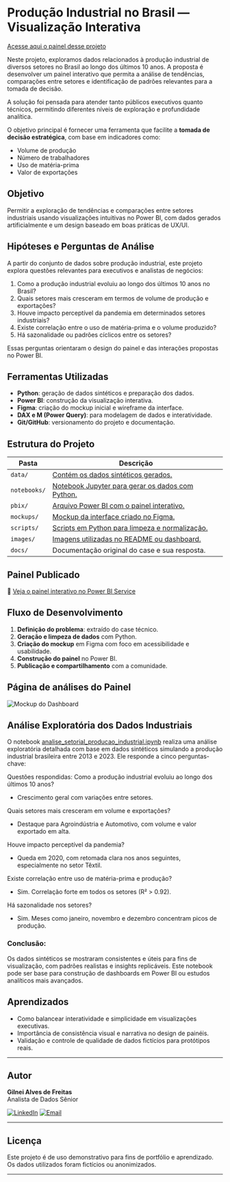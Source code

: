 # Produção Industrial no Brasil — Visualização Interativa

[Acesse aqui o painel desse projeto](https://app.powerbi.com/view?r=eyJrIjoiMjliMmM5YzItMWM2OS00MTUzLThiMmQtZjAxOTE3N2NlY2JlIiwidCI6IjE0NTkzZjgwLTI2NDEtNDQzYy1hOTAzLWQzNGMyNzE1NDdjYSJ9)

Neste projeto, exploramos dados relacionados à produção industrial de diversos setores no Brasil ao longo dos últimos 10 anos. A proposta é desenvolver um painel interativo que permita a análise de tendências, comparações entre setores e identificação de padrões relevantes para a tomada de decisão.

A solução foi pensada para atender tanto públicos executivos quanto técnicos, permitindo diferentes níveis de exploração e profundidade analítica.

O objetivo principal é fornecer uma ferramenta que facilite a **tomada de decisão estratégica**, com base em indicadores como:

- Volume de produção
- Número de trabalhadores
- Uso de matéria-prima
- Valor de exportações

## Objetivo

Permitir a exploração de tendências e comparações entre setores industriais usando visualizações intuitivas no Power BI, com dados gerados artificialmente e um design baseado em boas práticas de UX/UI.

## Hipóteses e Perguntas de Análise

A partir do conjunto de dados sobre produção industrial, este projeto explora questões relevantes para executivos e analistas de negócios:

1. Como a produção industrial evoluiu ao longo dos últimos 10 anos no Brasil?
2. Quais setores mais cresceram em termos de volume de produção e exportações?
3. Houve impacto perceptível da pandemia em determinados setores industriais?
4. Existe correlação entre o uso de matéria-prima e o volume produzido?
5. Há sazonalidade ou padrões cíclicos entre os setores?

Essas perguntas orientaram o design do painel e das interações propostas no Power BI.

## Ferramentas Utilizadas

- **Python**: geração de dados sintéticos e preparação dos dados.
- **Power BI**: construção da visualização interativa.
- **Figma**: criação do mockup inicial e wireframe da interface.
- **DAX e M (Power Query)**: para modelagem de dados e interatividade.
- **Git/GitHub**: versionamento do projeto e documentação.

## Estrutura do Projeto

| Pasta         | Descrição |
|---------------|-----------|
| `data/`       | [Contém os dados sintéticos gerados.](data/) |
| `notebooks/`  | [Notebook Jupyter para gerar os dados com Python.](notebooks/) |
| `pbix/`       | [Arquivo Power BI com o painel interativo.](pbix/) |
| `mockups/`    | [Mockup da interface criado no Figma.](https://www.figma.com/community/file/1522211247084638581/dashboard-mockups-producao-industrial) |
| `scripts/`    | [Scripts em Python para limpeza e normalização.](scripts/) |
| `images/`     | [Imagens utilizadas no README ou dashboard.](images/) |
| `docs/`       | Documentação original do case e sua resposta. |

## Painel Publicado

🔗 [Veja o painel interativo no Power BI Service](https://app.powerbi.com/view?r=eyJrIjoiMjliMmM5YzItMWM2OS00MTUzLThiMmQtZjAxOTE3N2NlY2JlIiwidCI6IjE0NTkzZjgwLTI2NDEtNDQzYy1hOTAzLWQzNGMyNzE1NDdjYSJ9)

## Fluxo de Desenvolvimento

1. **Definição do problema**: extraído do case técnico.
2. **Geração e limpeza de dados** com Python.
3. **Criação do mockup** em Figma com foco em acessibilidade e usabilidade.
4. **Construção do painel** no Power BI.
5. **Publicação e compartilhamento** com a comunidade.

## Página de análises do Painel

![Mockup do Dashboard](images/Dashboard_Análise_background.png)

## Análise Exploratória dos Dados Industriais

O notebook [analise_setorial_producao_industrial.ipynb](notebooks/analise_setorial_producao_industrial.ipynb) realiza uma análise exploratória detalhada com base em dados sintéticos simulando a produção industrial brasileira entre 2013 e 2023. Ele responde a cinco perguntas-chave:

Questões respondidas:
Como a produção industrial evoluiu ao longo dos últimos 10 anos?
- Crescimento geral com variações entre setores.

Quais setores mais cresceram em volume e exportações?
- Destaque para Agroindústria e Automotivo, com volume e valor exportado em alta.

Houve impacto perceptível da pandemia?
- Queda em 2020, com retomada clara nos anos seguintes, especialmente no setor Têxtil.

Existe correlação entre uso de matéria-prima e produção?
- Sim. Correlação forte em todos os setores (R² > 0.92).

Há sazonalidade nos setores?
- Sim. Meses como janeiro, novembro e dezembro concentram picos de produção.

### Conclusão:
Os dados sintéticos se mostraram consistentes e úteis para fins de visualização, com padrões realistas e insights replicáveis. Este notebook pode ser base para construção de dashboards em Power BI ou estudos analíticos mais avançados.

## Aprendizados

- Como balancear interatividade e simplicidade em visualizações executivas.
- Importância de consistência visual e narrativa no design de painéis.
- Validação e controle de qualidade de dados fictícios para protótipos reais.

---
## Autor

**Gilnei Alves de Freitas**  
Analista de Dados Sênior  

<a href="https://www.linkedin.com/in/gilnei-freitas/" target="_blank"><img src="https://img.shields.io/badge/LinkedIn-0A66C2?style=for-the-badge&logo=linkedin&logoColor=white" alt="LinkedIn"/></a>
<a href="mailto:gilnei147@gmail.com"><img src="https://img.shields.io/badge/Email-D14836?style=for-the-badge&logo=gmail&logoColor=white" alt="Email"/></a>


---

## Licença

Este projeto é de uso demonstrativo para fins de portfólio e aprendizado. Os dados utilizados foram fictícios ou anonimizados.

---